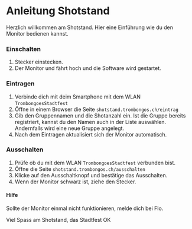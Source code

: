# Anleitung Shotstand
Herzlich willkommen am Shotstand. Hier eine Einführung wie du den Monitor bedienen kannst. 

### Einschalten
1. Stecker einstecken.
2. Der Monitor und fährt hoch und die Software wird gestartet.

### Eintragen
1. Verbinde dich mit deim Smartphone mit dem WLAN ``TrombongoesStadtfest``
2. Öffne in einem Browser die Seite ``shotstand.trombongos.ch/eintrag``
3. Gib den Gruppennamen und die Shotanzahl ein. Ist die Gruppe bereits registriert, kannst du den Namen auch in der 
Liste auswählen. Andernfalls wird eine neue Gruppe angelegt.
4. Nach dem Eintragen aktualisiert sich der Monitor automatisch.

### Ausschalten
1. Prüfe ob du mit dem WLAN ``TrombongoesStadtfest`` verbunden bist.
2. Öffne die Seite ``shotstand.trombongos.ch/ausschalten``
3. Klicke auf den Ausschaltknopf und bestätige das Ausschalten.
4. Wenn der Monitor schwarz ist, ziehe den Stecker.

#### Hilfe
Sollte der Monitor einmal nicht funktionieren, melde dich bei Flo.

Viel Spass am Shotstand, das Stadtfest OK
